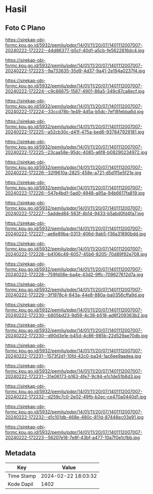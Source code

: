 # Hasil

## Foto C Plano

https://sirekap-obj-formc.kpu.go.id/5932/pemilu/pdpr/14/01/11/20/07/1401112007007-20240222-172222--44d86377-b5cf-40d1-a5cb-fe5622816dc4.jpg

https://sirekap-obj-formc.kpu.go.id/5932/pemilu/pdpr/14/01/11/20/07/1401112007007-20240222-172223--9a733635-35d9-4d37-9a41-2e194a0237f4.jpg

https://sirekap-obj-formc.kpu.go.id/5932/pemilu/pdpr/14/01/11/20/07/1401112007007-20240222-172224--c9c86875-1587-4901-86a5-349c87ca8ecf.jpg

https://sirekap-obj-formc.kpu.go.id/5932/pemilu/pdpr/14/01/11/20/07/1401112007007-20240222-172224--33ccd78b-1e49-4d5a-b5dc-7ef18febba6d.jpg

https://sirekap-obj-formc.kpu.go.id/5932/pemilu/pdpr/14/01/11/20/07/1401112007007-20240222-172225--a52cb30c-d41f-475a-bed6-937847929181.jpg

https://sirekap-obj-formc.kpu.go.id/5932/pemilu/pdpr/14/01/11/20/07/1401112007007-20240222-172225--23caa58e-95dc-4085-a6f8-b08290234972.jpg

https://sirekap-obj-formc.kpu.go.id/5932/pemilu/pdpr/14/01/11/20/07/1401112007007-20240222-172226--32f9610a-2825-458e-a721-d5d1f5e5f21e.jpg

https://sirekap-obj-formc.kpu.go.id/5932/pemilu/pdpr/14/01/11/20/07/1401112007007-20240222-172226--547e4bd1-5ad0-4948-a95a-94b6617fa819.jpg

https://sirekap-obj-formc.kpu.go.id/5932/pemilu/pdpr/14/01/11/20/07/1401112007007-20240222-172227--5added84-563f-4b14-9433-b5abd0fd4fa7.jpg

https://sirekap-obj-formc.kpu.go.id/5932/pemilu/pdpr/14/01/11/20/07/1401112007007-20240222-172227--ae6e89ba-0313-406d-9ab5-f36a31890bdd.jpg

https://sirekap-obj-formc.kpu.go.id/5932/pemilu/pdpr/14/01/11/20/07/1401112007007-20240222-172228--b4106c49-6057-45b6-8205-70d89f92e708.jpg

https://sirekap-obj-formc.kpu.go.id/5932/pemilu/pdpr/14/01/11/20/07/1401112007007-20240222-172228--759fd08e-ba4e-43d2-9ffc-709627612d7a.jpg

https://sirekap-obj-formc.kpu.go.id/5932/pemilu/pdpr/14/01/11/20/07/1401112007007-20240222-172229--3f1978c4-843a-44e8-880a-ba0356cffa9d.jpg

https://sirekap-obj-formc.kpu.go.id/5932/pemilu/pdpr/14/01/11/20/07/1401112007007-20240222-172230--b805bd23-9d59-4c38-b518-ad6f209363b2.jpg

https://sirekap-obj-formc.kpu.go.id/5932/pemilu/pdpr/14/01/11/20/07/1401112007007-20240222-172230--d90d3e1e-b45d-4c86-985b-22d529ae70db.jpg

https://sirekap-obj-formc.kpu.go.id/5932/pemilu/pdpr/14/01/11/20/07/1401112007007-20240222-172231--1573f2d1-10fd-42c0-ba34-1ac6ee9aadea.jpg

https://sirekap-obj-formc.kpu.go.id/5932/pemilu/pdpr/14/01/11/20/07/1401112007007-20240222-172231--31e06173-b163-4fe7-9c94-e1c1de51b6d3.jpg

https://sirekap-obj-formc.kpu.go.id/5932/pemilu/pdpr/14/01/11/20/07/1401112007007-20240222-172232--d259c7c0-2e02-49fb-b2ec-ce470a0440d1.jpg

https://sirekap-obj-formc.kpu.go.id/5932/pemilu/pdpr/14/01/11/20/07/1401112007007-20240222-172232--d1c101db-468e-480c-811d-87448ec03e91.jpg

https://sirekap-obj-formc.kpu.go.id/5932/pemilu/pdpr/14/01/11/20/07/1401112007007-20240222-172223--56207e18-7e8f-43bf-a477-10a7f0e1cfbb.jpg


## Metadata

| Key        | Value               |
| ---------- | ------------------- |
| Time Stamp | 2024-02-22 18:03:32 |
| Kode Dapil | 1402                |



